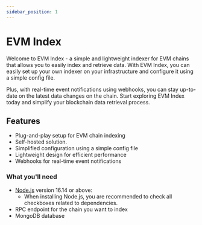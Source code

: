 ```yaml
---
sidebar_position: 1
---
```


# EVM Index

Welcome to EVM Index - a simple and lightweight indexer for EVM chains that allows you to easily index and retrieve data. 
With EVM Index, you can easily set up your own indexer on your infrastructure and configure it using a simple config file. 

Plus, with real-time event notifications using webhooks, you can stay up-to-date on the latest data changes on the chain. 
Start exploring EVM Index today and simplify your blockchain data retrieval process.

## Features

- Plug-and-play setup for EVM chain indexing
- Self-hosted solution. 
- Simplified configuration using a simple config file
- Lightweight design for efficient performance
- Webhooks for real-time event notifications

### What you'll need

- [Node.js](https://nodejs.org/en/download/) version 16.14 or above:
  - When installing Node.js, you are recommended to check all checkboxes related to dependencies.
- RPC endpoint for the chain you want to index
- MongoDB database
